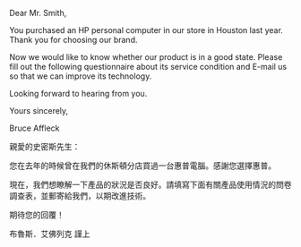 Dear Mr. Smith,

You purchased an HP personal computer in our store in Houston last year.
Thank you for choosing our brand.

Now we would like to know whether our product is in a good state. Please
fill out the following questionnaire about its service condition and
E-mail us so that we can improve its technology.

Looking forward to hearing from you.

Yours sincerely,

Bruce Affleck

親愛的史密斯先生：

您在去年的時候曾在我們的休斯頓分店買過一台惠普電腦。感謝您選擇惠普。

現在，我們想瞭解一下產品的狀況是否良好。請填寫下面有關產品使用情況的問卷調查表，並郵寄給我們，以期改進技術。

期待您的回覆！

布魯斯．艾佛列克 謹上
